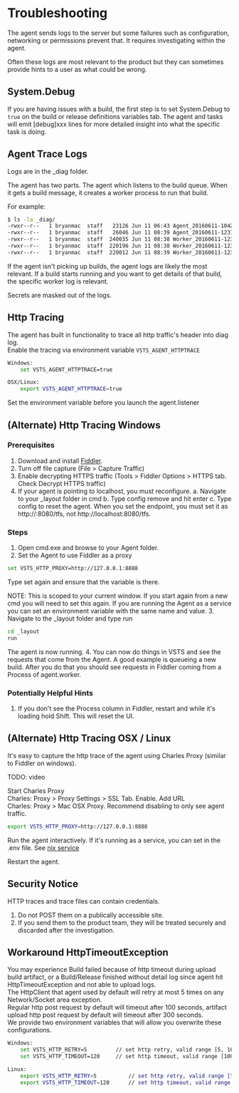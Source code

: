 # Troubleshooting

The agent sends logs to the server but some failures such as configuration, networking or permissions prevent that.  It requires investigating within the agent.

Often these logs are most relevant to the product but they can sometimes provide hints to a user as what could be wrong.

## System.Debug

If you are having issues with a build, the first step is to set System.Debug to `true` on the build or release definitions variables tab.  The agent and tasks will emit [debug]xxx lines for more detailed insight into what the specific task is doing.

## Agent Trace Logs

Logs are in the _diag folder.

The agent has two parts.  The agent which listens to the build queue.  When it gets a build message, it creates a worker process to run that build.  

For example:
```bash
$ ls -la _diag/
-rwxr--r--   1 bryanmac  staff   23126 Jun 11 06:43 Agent_20160611-104223-utc.log
-rwxr--r--   1 bryanmac  staff   26046 Jun 11 08:39 Agent_20160611-123755-utc.log
-rwxr--r--   1 bryanmac  staff  240035 Jun 11 08:38 Worker_20160611-123825-utc.log
-rwxr--r--   1 bryanmac  staff  220196 Jun 11 08:38 Worker_20160611-123843-utc.log
-rwxr--r--   1 bryanmac  staff  220012 Jun 11 08:39 Worker_20160611-123858-utc.log
```

If the agent isn't picking up builds, the agent logs are likely the most relevant.  If a build starts running and you want to get details of that build, the specific worker log is relevant.

Secrets are masked out of the logs.

## Http Tracing

The agent has built in functionality to trace all http traffic's header into diag log.  
Enable the tracing via environment variable `VSTS_AGENT_HTTPTRACE`

```bash
Windows:
    set VSTS_AGENT_HTTPTRACE=true

OSX/Linux:
    export VSTS_AGENT_HTTPTRACE=true
```
Set the environment variable before you launch the agent.listener

## (Alternate) Http Tracing Windows

### Prerequisites
1. Download and install [Fiddler](http://www.telerik.com/fiddler).
2. Turn off file capture (File > Capture Traffic)
3. Enable decrypting HTTPS traffic (Tools > Fiddler Options > HTTPS tab. Check Decrypt HTTPS traffic)
4. If your agent is pointing to localhost, you must reconfigure.
a. Navigate to your _layout folder in cmd
b. Type config remove and hit enter
c. Type config to reset the agent. When you set the endpoint, you must set it as http://<your-machine-name>:8080/tfs, not http://localhost:8080/tfs.

### Steps
1. Open cmd.exe and browse to your Agent folder.
2. Set the Agent to use Fiddler as a proxy
```bash
set VSTS_HTTP_PROXY=http://127.0.0.1:8888
```
Type set again and ensure that the variable is there.

NOTE: This is scoped to your current window. If you start again from a new cmd you will need to set this again. If you are running the Agent as a service you can set an environment variable with the same name and value.
3. Navigate to the _layout folder and type run
```bash
cd _layout
run
```
The agent is now running.
4. You can now do things in VSTS and see the requests that come from the Agent. A good example is queueing a new build. After you do that you should see requests in Fiddler coming from a Process of agent.worker.

### Potentially Helpful Hints
1. If you don't see the Process column in Fiddler, restart and while it's loading hold Shift. This will reset the UI.

## (Alternate) Http Tracing OSX / Linux

It's easy to capture the http trace of the agent using Charles Proxy (similar to Fiddler on windows).  

TODO: video

Start Charles Proxy  
Charles: Proxy > Proxy Settings > SSL Tab.  Enable.  Add URL  
Charles: Proxy > Mac OSX Proxy.  Recommend disabling to only see agent traffic.

```bash
export VSTS_HTTP_PROXY=http://127.0.0.1:8888
```

Run the agent interactively.  If it's running as a service, you can set in the .env file.  See [nix service](start/nixsvc.md)

Restart the agent.

## Security Notice

HTTP traces and trace files can contain credentials.  

1. Do not POST them on a publically accessible site.
2. If you send them to the product team, they will be treated securely and discarded after the investigation.

## Workaround HttpTimeoutException

You may experience Build failed because of http timeout during upload build artifact, or a Build/Release finished without detail log since agent hit HttpTimeoutException and not able to upload logs.  
The HttpClient that agent used by default will retry at most 5 times on any Network/Socket area exception.  
Regular http post request by default will timeout after 100 seconds, artifact upload http post request by default will timeout after 300 seconds.  
We provide two environment variables that will allow you overwrite these configurations.  

```bash
Windows:
    set VSTS_HTTP_RETRY=5         // set http retry, valid range [5, 10]  
    set VSTS_HTTP_TIMEOUT=120     // set http timeout, valid range [100, 1200]  

Linux:
    export VSTS_HTTP_RETRY=5          // set http retry, valid range [5, 10]  
    export VSTS_HTTP_TIMEOUT=120      // set http timeout, valid range [100, 1200]  
```
